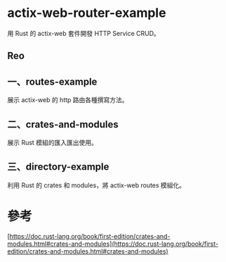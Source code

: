 # actix-web-router-example

用 Rust 的 actix-web 套件開發 HTTP Service CRUD。

## Reo

## 一、routes-example

展示 actix-web 的 http 路由各種撰寫方法。

## 二、crates-and-modules

展示 Rust 模組的匯入匯出使用。

## 三、directory-example

利用 Rust 的 crates 和 modules，將 actix-web routes 模組化。

# 參考 

[https://doc.rust-lang.org/book/first-edition/crates-and-modules.html#crates-and-modules](https://doc.rust-lang.org/book/first-edition/crates-and-modules.html#crates-and-modules)
